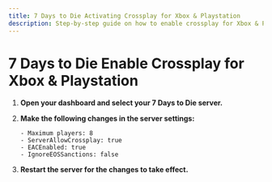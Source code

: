 ```yaml
---
title: 7 Days to Die Activating Crossplay for Xbox & Playstation
description: Step-by-step guide on how to enable crossplay for Xbox & Playstation in 7 Days to Die
---
```


# 7 Days to Die Enable Crossplay for Xbox & Playstation

1. <strong>Open your dashboard and select your 7 Days to Die server.</strong>

2. <strong>Make the following changes in the server settings:</strong>

    ```
    - Maximum players: 8
    - ServerAllowCrossplay: true
    - EACEnabled: true
    - IgnoreEOSSanctions: false
    ```

6. <strong>Restart the server for the changes to take effect.</strong>